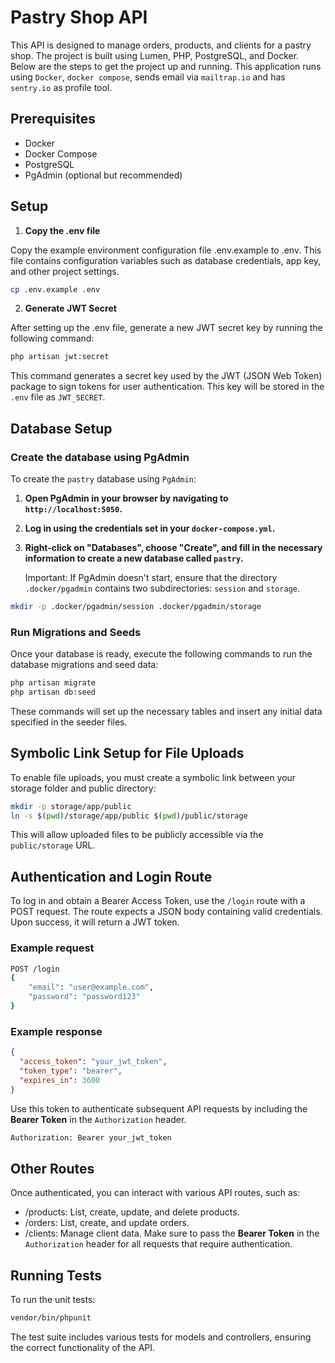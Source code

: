 # Pastry Shop API
This API is designed to manage orders, products, and clients for a pastry shop. The project is built using Lumen, PHP, PostgreSQL, and Docker. Below are the steps to get the project up and running.
This application runs using `Docker`, `docker compose`, sends email via `mailtrap.io` and has `sentry.io` as profile tool.

## Prerequisites
- Docker
- Docker Compose
- PostgreSQL
- PgAdmin (optional but recommended)

## Setup
1. **Copy the .env file**

Copy the example environment configuration file .env.example to .env. This file contains configuration variables such as database credentials, app key, and other project settings.

```bash
cp .env.example .env
```

2. **Generate JWT Secret**

After setting up the .env file, generate a new JWT secret key by running the following command:

```bash
php artisan jwt:secret
```

This command generates a secret key used by the JWT (JSON Web Token) package to sign tokens for user authentication. This key will be stored in the `.env` file as `JWT_SECRET`.

## Database Setup
### Create the database using PgAdmin
To create the `pastry` database using `PgAdmin`:

1. **Open PgAdmin in your browser by navigating to `http://localhost:5050`.**
2. **Log in using the credentials set in your `docker-compose.yml`.**
3. **Right-click on "Databases", choose "Create", and fill in the necessary information to create a new database called `pastry`.**

    Important: If PgAdmin doesn't start, ensure that the directory `.docker/pgadmin` contains two subdirectories: `session` and `storage`.

```bash
mkdir -p .docker/pgadmin/session .docker/pgadmin/storage
```

### Run Migrations and Seeds
Once your database is ready, execute the following commands to run the database migrations and seed data:

```bash
php artisan migrate
php artisan db:seed
```

These commands will set up the necessary tables and insert any initial data specified in the seeder files.

## Symbolic Link Setup for File Uploads
To enable file uploads, you must create a symbolic link between your storage folder and public directory:

```bash
mkdir -p storage/app/public
ln -s $(pwd)/storage/app/public $(pwd)/public/storage
```

This will allow uploaded files to be publicly accessible via the `public/storage` URL.

## Authentication and Login Route
To log in and obtain a Bearer Access Token, use the `/login` route with a POST request. The route expects a JSON body containing valid credentials. Upon success, it will return a JWT token.

### Example request
```bash
POST /login
{
    "email": "user@example.com",
    "password": "password123"
}
```

### Example response
```json
{
  "access_token": "your_jwt_token",
  "token_type": "bearer",
  "expires_in": 3600
}
```

Use this token to authenticate subsequent API requests by including the **Bearer Token** in the `Authorization` header.

```bash
Authorization: Bearer your_jwt_token
```

## Other Routes
Once authenticated, you can interact with various API routes, such as:

- /products: List, create, update, and delete products.
- /orders: List, create, and update orders.
- /clients: Manage client data.
Make sure to pass the **Bearer Token** in the `Authorization` header for all requests that require authentication.

## Running Tests
To run the unit tests:

```bash
vendor/bin/phpunit
```

The test suite includes various tests for models and controllers, ensuring the correct functionality of the API.
